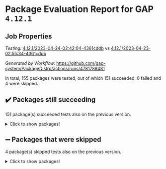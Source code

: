 # Package Evaluation Report for GAP `4.12.1`

## Job Properties

*Testing:* [4.12.1/2023-04-24-02:42:04-4361cddb](https://github.com/gap-system/PackageDistro/blob/data/reports/4.12.1/2023-04-24-02:42:04-4361cddb) vs [4.12.1/2023-04-23-02:55:34-4361cddb](https://github.com/gap-system/PackageDistro/blob/data/reports/4.12.1/2023-04-23-02:55:34-4361cddb)

*Generated by Workflow:* https://github.com/gap-system/PackageDistro/actions/runs/4781789481

In total, 155 packages were tested, out of which 151 succeeded, 0 failed and 4 were skipped.

## :heavy_check_mark: Packages still succeeding

151 package(s) succeeded tests also on the previous version.
<details><summary>Click to show packages!</summary>

- 4ti2interface 2023.02-04 [(success)](https://github.com/gap-system/PackageDistro/actions/runs/4781789481/jobs/8500685521)
- ace 5.6.2 [(success)](https://github.com/gap-system/PackageDistro/actions/runs/4781789481/jobs/8500685591)
- aclib 1.3.2 [(success)](https://github.com/gap-system/PackageDistro/actions/runs/4781789481/jobs/8500685665)
- agt 0.3.1 [(success)](https://github.com/gap-system/PackageDistro/actions/runs/4781789481/jobs/8500685726)
- alnuth 3.2.1 [(success)](https://github.com/gap-system/PackageDistro/actions/runs/4781789481/jobs/8500685799)
- anupq 3.3.0 [(success)](https://github.com/gap-system/PackageDistro/actions/runs/4781789481/jobs/8500685886)
- atlasrep 2.1.6 [(success)](https://github.com/gap-system/PackageDistro/actions/runs/4781789481/jobs/8500685955)
- autodoc 2022.10.20 [(success)](https://github.com/gap-system/PackageDistro/actions/runs/4781789481/jobs/8500686027)
- automata 1.15 [(success)](https://github.com/gap-system/PackageDistro/actions/runs/4781789481/jobs/8500686134)
- automgrp 1.3.2 [(success)](https://github.com/gap-system/PackageDistro/actions/runs/4781789481/jobs/8500686224)
- autpgrp 1.11 [(success)](https://github.com/gap-system/PackageDistro/actions/runs/4781789481/jobs/8500686304)
- cap 2023.04-04 [(success)](https://github.com/gap-system/PackageDistro/actions/runs/4781789481/jobs/8500686396)
- caratinterface 2.3.5 [(success)](https://github.com/gap-system/PackageDistro/actions/runs/4781789481/jobs/8500686494)
- cddinterface 2022.11.01 [(success)](https://github.com/gap-system/PackageDistro/actions/runs/4781789481/jobs/8500686584)
- circle 1.6.6 [(success)](https://github.com/gap-system/PackageDistro/actions/runs/4781789481/jobs/8500686670)
- classicpres 1.22 [(success)](https://github.com/gap-system/PackageDistro/actions/runs/4781789481/jobs/8500686770)
- cohomolo 1.6.11 [(success)](https://github.com/gap-system/PackageDistro/actions/runs/4781789481/jobs/8500686917)
- congruence 1.2.5 [(success)](https://github.com/gap-system/PackageDistro/actions/runs/4781789481/jobs/8500687058)
- corelg 1.56 [(success)](https://github.com/gap-system/PackageDistro/actions/runs/4781789481/jobs/8500687159)
- crime 1.6 [(success)](https://github.com/gap-system/PackageDistro/actions/runs/4781789481/jobs/8500687260)
- crisp 1.4.6 [(success)](https://github.com/gap-system/PackageDistro/actions/runs/4781789481/jobs/8500687366)
- crypting 0.10.4 [(success)](https://github.com/gap-system/PackageDistro/actions/runs/4781789481/jobs/8500687469)
- cryst 4.1.26 [(success)](https://github.com/gap-system/PackageDistro/actions/runs/4781789481/jobs/8500687578)
- crystcat 1.1.10 [(success)](https://github.com/gap-system/PackageDistro/actions/runs/4781789481/jobs/8500687681)
- ctbllib 1.3.5 [(success)](https://github.com/gap-system/PackageDistro/actions/runs/4781789481/jobs/8500687789)
- cubefree 1.19 [(success)](https://github.com/gap-system/PackageDistro/actions/runs/4781789481/jobs/8500687889)
- curlinterface 2.3.1 [(success)](https://github.com/gap-system/PackageDistro/actions/runs/4781789481/jobs/8500687993)
- cvec 2.8.1 [(success)](https://github.com/gap-system/PackageDistro/actions/runs/4781789481/jobs/8500688076)
- datastructures 0.3.0 [(success)](https://github.com/gap-system/PackageDistro/actions/runs/4781789481/jobs/8500688151)
- deepthought 1.0.6 [(success)](https://github.com/gap-system/PackageDistro/actions/runs/4781789481/jobs/8500688235)
- design 1.8 [(success)](https://github.com/gap-system/PackageDistro/actions/runs/4781789481/jobs/8500688308)
- difsets 2.3.1 [(success)](https://github.com/gap-system/PackageDistro/actions/runs/4781789481/jobs/8500688393)
- digraphs 1.6.2 [(success)](https://github.com/gap-system/PackageDistro/actions/runs/4781789481/jobs/8500688472)
- edim 1.3.7 [(success)](https://github.com/gap-system/PackageDistro/actions/runs/4781789481/jobs/8500688563)
- example 4.3.4 [(success)](https://github.com/gap-system/PackageDistro/actions/runs/4781789481/jobs/8500688661)
- examplesforhomalg 2023.02-04 [(success)](https://github.com/gap-system/PackageDistro/actions/runs/4781789481/jobs/8500688730)
- factint 1.6.3 [(success)](https://github.com/gap-system/PackageDistro/actions/runs/4781789481/jobs/8500688817)
- ferret 1.0.9 [(success)](https://github.com/gap-system/PackageDistro/actions/runs/4781789481/jobs/8500688895)
- fga 1.5.0 [(success)](https://github.com/gap-system/PackageDistro/actions/runs/4781789481/jobs/8500688994)
- fining 1.5.5 [(success)](https://github.com/gap-system/PackageDistro/actions/runs/4781789481/jobs/8500689104)
- float 1.0.3 [(success)](https://github.com/gap-system/PackageDistro/actions/runs/4781789481/jobs/8500689224)
- format 1.4.3 [(success)](https://github.com/gap-system/PackageDistro/actions/runs/4781789481/jobs/8500689293)
- forms 1.2.9 [(success)](https://github.com/gap-system/PackageDistro/actions/runs/4781789481/jobs/8500689385)
- fplsa 1.2.6 [(success)](https://github.com/gap-system/PackageDistro/actions/runs/4781789481/jobs/8500689463)
- fr 2.4.12 [(success)](https://github.com/gap-system/PackageDistro/actions/runs/4781789481/jobs/8500689556)
- francy 2.0.3 [(success)](https://github.com/gap-system/PackageDistro/actions/runs/4781789481/jobs/8500689680)
- fwtree 1.3 [(success)](https://github.com/gap-system/PackageDistro/actions/runs/4781789481/jobs/8500689758)
- gapdoc 1.6.6 [(success)](https://github.com/gap-system/PackageDistro/actions/runs/4781789481/jobs/8500689842)
- gauss 2023.02-04 [(success)](https://github.com/gap-system/PackageDistro/actions/runs/4781789481/jobs/8500689906)
- gaussforhomalg 2023.02-04 [(success)](https://github.com/gap-system/PackageDistro/actions/runs/4781789481/jobs/8500689983)
- gbnp 1.0.5 [(success)](https://github.com/gap-system/PackageDistro/actions/runs/4781789481/jobs/8500690053)
- generalizedmorphismsforcap 2023.03-01 [(success)](https://github.com/gap-system/PackageDistro/actions/runs/4781789481/jobs/8500690115)
- genss 1.6.8 [(success)](https://github.com/gap-system/PackageDistro/actions/runs/4781789481/jobs/8500690220)
- gradedmodules 2023.02-04 [(success)](https://github.com/gap-system/PackageDistro/actions/runs/4781789481/jobs/8500690292)
- gradedringforhomalg 2023.02-04 [(success)](https://github.com/gap-system/PackageDistro/actions/runs/4781789481/jobs/8500690365)
- grape 4.9.0 [(success)](https://github.com/gap-system/PackageDistro/actions/runs/4781789481/jobs/8500690437)
- groupoids 1.73 [(success)](https://github.com/gap-system/PackageDistro/actions/runs/4781789481/jobs/8500690528)
- grpconst 2.6.4 [(success)](https://github.com/gap-system/PackageDistro/actions/runs/4781789481/jobs/8500690611)
- guarana 0.96.3 [(success)](https://github.com/gap-system/PackageDistro/actions/runs/4781789481/jobs/8500690676)
- guava 3.18 [(success)](https://github.com/gap-system/PackageDistro/actions/runs/4781789481/jobs/8500690759)
- hap 1.55 [(success)](https://github.com/gap-system/PackageDistro/actions/runs/4781789481/jobs/8500690840)
- hapcryst 0.1.15 [(success)](https://github.com/gap-system/PackageDistro/actions/runs/4781789481/jobs/8500690926)
- hecke 1.5.3 [(success)](https://github.com/gap-system/PackageDistro/actions/runs/4781789481/jobs/8500690995)
- help 3.5 [(success)](https://github.com/gap-system/PackageDistro/actions/runs/4781789481/jobs/8500691051)
- homalg 2023.02-05 [(success)](https://github.com/gap-system/PackageDistro/actions/runs/4781789481/jobs/8500691146)
- homalgtocas 2023.02-04 [(success)](https://github.com/gap-system/PackageDistro/actions/runs/4781789481/jobs/8500691224)
- idrel 2.45 [(success)](https://github.com/gap-system/PackageDistro/actions/runs/4781789481/jobs/8500691279)
- images 1.3.1 [(success)](https://github.com/gap-system/PackageDistro/actions/runs/4781789481/jobs/8500691366)
- intpic 0.3.0 [(success)](https://github.com/gap-system/PackageDistro/actions/runs/4781789481/jobs/8500691445)
- io 4.8.1 [(success)](https://github.com/gap-system/PackageDistro/actions/runs/4781789481/jobs/8500691518)
- io_forhomalg 2023.02-04 [(success)](https://github.com/gap-system/PackageDistro/actions/runs/4781789481/jobs/8500691594)
- irredsol 1.4.4 [(success)](https://github.com/gap-system/PackageDistro/actions/runs/4781789481/jobs/8500691667)
- json 2.1.1 [(success)](https://github.com/gap-system/PackageDistro/actions/runs/4781789481/jobs/8500691751)
- jupyterkernel 1.5.0 [(success)](https://github.com/gap-system/PackageDistro/actions/runs/4781789481/jobs/8500691831)
- jupyterviz 1.5.6 [(success)](https://github.com/gap-system/PackageDistro/actions/runs/4781789481/jobs/8500691929)
- kan 1.35 [(success)](https://github.com/gap-system/PackageDistro/actions/runs/4781789481/jobs/8500692002)
- kbmag 1.5.11 [(success)](https://github.com/gap-system/PackageDistro/actions/runs/4781789481/jobs/8500692075)
- laguna 3.9.6 [(success)](https://github.com/gap-system/PackageDistro/actions/runs/4781789481/jobs/8500692167)
- liealgdb 2.2.1 [(success)](https://github.com/gap-system/PackageDistro/actions/runs/4781789481/jobs/8500692227)
- liepring 2.8 [(success)](https://github.com/gap-system/PackageDistro/actions/runs/4781789481/jobs/8500692324)
- liering 2.4.2 [(success)](https://github.com/gap-system/PackageDistro/actions/runs/4781789481/jobs/8500692411)
- linearalgebraforcap 2023.03-06 [(success)](https://github.com/gap-system/PackageDistro/actions/runs/4781789481/jobs/8500692492)
- localizeringforhomalg 2023.02-04 [(success)](https://github.com/gap-system/PackageDistro/actions/runs/4781789481/jobs/8500692560)
- loops 3.4.3 [(success)](https://github.com/gap-system/PackageDistro/actions/runs/4781789481/jobs/8500692614)
- lpres 1.0.3 [(success)](https://github.com/gap-system/PackageDistro/actions/runs/4781789481/jobs/8500692681)
- majoranaalgebras 1.5.1 [(success)](https://github.com/gap-system/PackageDistro/actions/runs/4781789481/jobs/8500692746)
- mapclass 1.4.6 [(success)](https://github.com/gap-system/PackageDistro/actions/runs/4781789481/jobs/8500692810)
- matgrp 0.70 [(success)](https://github.com/gap-system/PackageDistro/actions/runs/4781789481/jobs/8500692867)
- matricesforhomalg 2023.02-04 [(success)](https://github.com/gap-system/PackageDistro/actions/runs/4781789481/jobs/8500692934)
- modisom 2.5.4 [(success)](https://github.com/gap-system/PackageDistro/actions/runs/4781789481/jobs/8500693030)
- modulepresentationsforcap 2023.03-01 [(success)](https://github.com/gap-system/PackageDistro/actions/runs/4781789481/jobs/8500693116)
- modules 2023.02-04 [(success)](https://github.com/gap-system/PackageDistro/actions/runs/4781789481/jobs/8500693208)
- monoidalcategories 2023.04-01 [(success)](https://github.com/gap-system/PackageDistro/actions/runs/4781789481/jobs/8500693279)
- nconvex 2022.09-01 [(success)](https://github.com/gap-system/PackageDistro/actions/runs/4781789481/jobs/8500693366)
- nilmat 1.4.2 [(success)](https://github.com/gap-system/PackageDistro/actions/runs/4781789481/jobs/8500693436)
- nock 1.5 [(success)](https://github.com/gap-system/PackageDistro/actions/runs/4781789481/jobs/8500693588)
- normalizinterface 1.3.5 [(success)](https://github.com/gap-system/PackageDistro/actions/runs/4781789481/jobs/8500693748)
- nq 2.5.10 [(success)](https://github.com/gap-system/PackageDistro/actions/runs/4781789481/jobs/8500693855)
- numericalsgps 1.3.1 [(success)](https://github.com/gap-system/PackageDistro/actions/runs/4781789481/jobs/8500693941)
- openmath 11.5.3 [(success)](https://github.com/gap-system/PackageDistro/actions/runs/4781789481/jobs/8500694027)
- orb 4.9.0 [(success)](https://github.com/gap-system/PackageDistro/actions/runs/4781789481/jobs/8500694114)
- packagemanager 1.4.1 [(success)](https://github.com/gap-system/PackageDistro/actions/runs/4781789481/jobs/8500694186)
- patternclass 2.4.3 [(success)](https://github.com/gap-system/PackageDistro/actions/runs/4781789481/jobs/8500694264)
- permut 2.0.4 [(success)](https://github.com/gap-system/PackageDistro/actions/runs/4781789481/jobs/8500694333)
- polenta 1.3.10 [(success)](https://github.com/gap-system/PackageDistro/actions/runs/4781789481/jobs/8500694405)
- polymaking 0.8.6 [(success)](https://github.com/gap-system/PackageDistro/actions/runs/4781789481/jobs/8500694481)
- primgrp 3.4.4 [(success)](https://github.com/gap-system/PackageDistro/actions/runs/4781789481/jobs/8500694558)
- profiling 2.5.2 [(success)](https://github.com/gap-system/PackageDistro/actions/runs/4781789481/jobs/8500694623)
- qpa 1.34 [(success)](https://github.com/gap-system/PackageDistro/actions/runs/4781789481/jobs/8500694696)
- quagroup 1.8.3 [(success)](https://github.com/gap-system/PackageDistro/actions/runs/4781789481/jobs/8500694778)
- radiroot 2.9 [(success)](https://github.com/gap-system/PackageDistro/actions/runs/4781789481/jobs/8500694847)
- rcwa 4.7.1 [(success)](https://github.com/gap-system/PackageDistro/actions/runs/4781789481/jobs/8500694926)
- rds 1.8 [(success)](https://github.com/gap-system/PackageDistro/actions/runs/4781789481/jobs/8500695021)
- recog 1.4.2 [(success)](https://github.com/gap-system/PackageDistro/actions/runs/4781789481/jobs/8500695107)
- repndecomp 1.3.0 [(success)](https://github.com/gap-system/PackageDistro/actions/runs/4781789481/jobs/8500695176)
- repsn 3.1.1 [(success)](https://github.com/gap-system/PackageDistro/actions/runs/4781789481/jobs/8500695263)
- resclasses 4.7.3 [(success)](https://github.com/gap-system/PackageDistro/actions/runs/4781789481/jobs/8500695365)
- ringsforhomalg 2023.02-05 [(success)](https://github.com/gap-system/PackageDistro/actions/runs/4781789481/jobs/8500695457)
- sco 2023.02-04 [(success)](https://github.com/gap-system/PackageDistro/actions/runs/4781789481/jobs/8500695549)
- scscp 2.4.1 [(success)](https://github.com/gap-system/PackageDistro/actions/runs/4781789481/jobs/8500695653)
- semigroups 5.2.1 [(success)](https://github.com/gap-system/PackageDistro/actions/runs/4781789481/jobs/8500695843)
- sglppow 2.3 [(success)](https://github.com/gap-system/PackageDistro/actions/runs/4781789481/jobs/8500695943)
- sgpviz 0.999.5 [(success)](https://github.com/gap-system/PackageDistro/actions/runs/4781789481/jobs/8500696045)
- simpcomp 2.1.14 [(success)](https://github.com/gap-system/PackageDistro/actions/runs/4781789481/jobs/8500696141)
- singular 2023.02.09 [(success)](https://github.com/gap-system/PackageDistro/actions/runs/4781789481/jobs/8500696250)
- sl2reps 1.1 [(success)](https://github.com/gap-system/PackageDistro/actions/runs/4781789481/jobs/8500696379)
- sla 1.5.3 [(success)](https://github.com/gap-system/PackageDistro/actions/runs/4781789481/jobs/8500696483)
- smallgrp 1.5.2 [(success)](https://github.com/gap-system/PackageDistro/actions/runs/4781789481/jobs/8500696600)
- smallsemi 0.6.13 [(success)](https://github.com/gap-system/PackageDistro/actions/runs/4781789481/jobs/8500696698)
- sonata 2.9.6 [(success)](https://github.com/gap-system/PackageDistro/actions/runs/4781789481/jobs/8500696813)
- sophus 1.27 [(success)](https://github.com/gap-system/PackageDistro/actions/runs/4781789481/jobs/8500696905)
- spinsym 1.5.2 [(success)](https://github.com/gap-system/PackageDistro/actions/runs/4781789481/jobs/8500697009)
- standardff 0.9.4 [(success)](https://github.com/gap-system/PackageDistro/actions/runs/4781789481/jobs/8500697106)
- symbcompcc 1.3.2 [(success)](https://github.com/gap-system/PackageDistro/actions/runs/4781789481/jobs/8500697210)
- thelma 1.3 [(success)](https://github.com/gap-system/PackageDistro/actions/runs/4781789481/jobs/8500697293)
- tomlib 1.2.9 [(success)](https://github.com/gap-system/PackageDistro/actions/runs/4781789481/jobs/8500697387)
- toolsforhomalg 2023.03-01 [(success)](https://github.com/gap-system/PackageDistro/actions/runs/4781789481/jobs/8500697470)
- toric 1.9.5 [(success)](https://github.com/gap-system/PackageDistro/actions/runs/4781789481/jobs/8500697562)
- toricvarieties 2022.07.13 [(success)](https://github.com/gap-system/PackageDistro/actions/runs/4781789481/jobs/8500697653)
- transgrp 3.6.4 [(success)](https://github.com/gap-system/PackageDistro/actions/runs/4781789481/jobs/8500697759)
- ugaly 4.0.3 [(success)](https://github.com/gap-system/PackageDistro/actions/runs/4781789481/jobs/8500697841)
- unipot 1.5 [(success)](https://github.com/gap-system/PackageDistro/actions/runs/4781789481/jobs/8500697896)
- unitlib 4.2.0 [(success)](https://github.com/gap-system/PackageDistro/actions/runs/4781789481/jobs/8500697996)
- utils 0.82 [(success)](https://github.com/gap-system/PackageDistro/actions/runs/4781789481/jobs/8500698082)
- uuid 0.7 [(success)](https://github.com/gap-system/PackageDistro/actions/runs/4781789481/jobs/8500698211)
- walrus 0.9991 [(success)](https://github.com/gap-system/PackageDistro/actions/runs/4781789481/jobs/8500698375)
- wedderga 4.10.3 [(success)](https://github.com/gap-system/PackageDistro/actions/runs/4781789481/jobs/8500698541)
- xmod 2.91 [(success)](https://github.com/gap-system/PackageDistro/actions/runs/4781789481/jobs/8500698658)
- xmodalg 1.23 [(success)](https://github.com/gap-system/PackageDistro/actions/runs/4781789481/jobs/8500698738)
- yangbaxter 0.10.3 [(success)](https://github.com/gap-system/PackageDistro/actions/runs/4781789481/jobs/8500698827)
- zeromqinterface 0.14 [(success)](https://github.com/gap-system/PackageDistro/actions/runs/4781789481/jobs/8500698905)
</details>

## :heavy_minus_sign: Packages that were skipped

4 package(s) skipped tests also on the previous version.
<details><summary>Click to show packages!</summary>

- browse 1.8.21 [(skipped)](https://github.com/gap-system/PackageDistro/actions/runs/4781789481/jobs/8500553882)
- itc 1.5.1 [(skipped)](https://github.com/gap-system/PackageDistro/actions/runs/4781789481/jobs/8500553882)
- polycyclic 2.16 [(skipped)](https://github.com/gap-system/PackageDistro/actions/runs/4781789481/jobs/8500553882)
- xgap 4.31 [(skipped)](https://github.com/gap-system/PackageDistro/actions/runs/4781789481/jobs/8500553882)
</details>

